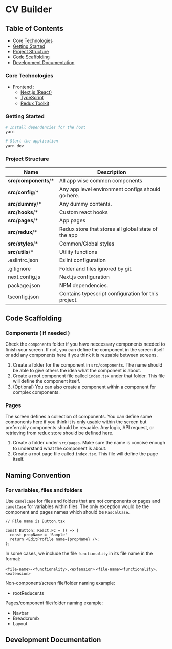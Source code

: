 # CV Builder

## Table of Contents

- [Core Technologies](#core-technologies)
- [Getting Started](#getting-started)
- [Project Structure](#project-structure)
- [Code Scaffolding](#code-scaffolding)
- [Development Documentation](#development-documentation)

### Core Technologies

- Frontend :
  - [Next.js (React)](https://nextjs.org/)
  - [TypeScript](https://www.typescriptlang.org/)
  - [Redux Toolkit](https://redux-toolkit.js.org/)

### Getting Started

```bash
# Install dependencies for the host
yarn

# Start the application
yarn dev
```

### Project Structure

| Name                  | Description                                         |
| --------------------- | --------------------------------------------------- |
| **src/components**/\* | All app wise common components                      |
| **src/config**/\*     | Any app level environment configs should go here.   |
| **src/dummy**/\*      | Any dummy contents.                                 |
| **src/hooks**/\*      | Custom react hooks                                  |
| **src/pages**/\*      | App pages                                           |
| **src/redux**/\*      | Redux store that stores all global state of the app |
| **src/styles**/\*     | Common/Global styles                                |
| **src/utils**/\*      | Utility functions                                   |
| .eslintrc.json        | Eslint configuration                                |
| .gitignore            | Folder and files ignored by git.                    |
| next.config.js        | Next.js configuration                               |
| package.json          | NPM dependencies.                                   |
| tsconfig.json         | Contains typescript configuration for this project. |

## Code Scaffolding

### Components ( if needed )

Check the `components` folder if you have neccessary components needed to finish your screen. If not, you can define the component in the screen itself or add any components here if you think it is reusable between screens.

1. Create a folder for the component in `src/components`. The name should be able to give others the idea what the component is about.
2. Create a root component file called `index.tsx` under that folder. This file will define the component itself.
3. (Optional) You can also create a component within a component for complex components.

### Pages

The screen defines a collection of components. You can define some components here if you think it is only usable within the screen but preferrably components should be resuable. Any logic, API request, or retrieving from redux store should be defined here.

1. Create a folder under `src/pages`. Make sure the name is concise enough to understand what the component is about.
2. Create a root page file called `index.tsx`. This file will define the page itself.

## Naming Convention

### For variables, files and folders

Use `camelCase` for files and folders that are not components or pages and `camelCase` for variables within files. The only exception would be the component and pages names which should be `PascalCase`.

```
// File name is Button.tsx

const Button: React.FC = () => {
  const propName = 'Sample'
  return <EditProfile name={propName} />;
};
```

In some cases, we include the file `functionality` in its file name in the format:

`<file-name>-<functionality>.<extension>`
`<file-name><functionality>.<extension>`

Non-component/screen file/folder naming example:

- rootReducer.ts

Pages/component file/folder naming example:

- Navbar
- Breadcrumb
- Layout

## Development Documentation
